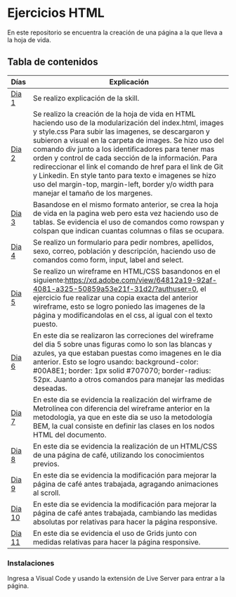 # Ejercicios HTML
En este repositorio se encuentra la creación de una página a la que lleva a la hoja de vida.

## Tabla de contenidos
| Días          | Explicación  |
|--             |--            |
| [Dia 1](Dia1) | Se realizo explicación de la skill.|
| [Dia 2](Dia2) | Se realizo la creación de la hoja de vida en HTML haciendo uso de la modularización del index.html, images y style.css Para subir las imagenes, se descargaron y subieron a visual en la carpeta de images. Se hizo uso del comando div junto a los identificadores para tener mas orden y control de cada sección de la información. Para redireccionar el link el comando de href para el link de Git y Linkedin. En style tanto para texto e imagenes se hizo uso del margin-top, margin-left, border y/o width para manejar el tamaño de los margenes. |
| [Dia 3](Dia2) | Basandose en el mismo formato anterior, se crea la hoja de vida en la pagina web pero esta vez haciendo uso de tablas. Se evidencia el uso de comandos como rowspan y colspan que indican cuantas columnas o filas se ocupara. |
| [Dia 4](Dia4) | Se realizo un formulario para pedir nombres, apellidos, sexo, correo, población y descripción, haciendo uso de comandos como form, input, label and select. |
| [Dia 5](Dia5) | Se realizo un wireframe en HTML/CSS basandonos en el siguiente:https://xd.adobe.com/view/64812a19-92af-4081-a325-50859a53e21f-31d2/?authuser=0, el ejercicio fue realizar una copia exacta del anterior wireframe, esto se logro poniedo las imagenes de la página y modificandolas en el css, al igual con el texto puesto. |
| [Dia 6](Dia6) | En este dia se realizaron las correciones del wireframe del dia 5 sobre unas figuras como lo son las blancas y azules, ya que estaban puestas como imagenes en le dia anterior. Esto se logro usando: background-color: #00A8E1; border: 1px solid #707070; border-radius: 52px. Juanto a otros comandos para manejar las medidas deseadas. |
| [Dia 7](Dia7) | En este dia se evidencia la realización del wirframe de Metrolínea con diferencia del wireframe anterior en la metodología, ya que en este dia se uso la metodología BEM, la cual consiste en definir las clases en los nodos HTML del documento. |
| [Dia 8](Dia8) |En este dia se evidencia la realización de un HTML/CSS de una página de café, utilizando los conocimientos previos. |
| [Dia 9](Dia9) |En este dia se evidencia la modificación para mejorar la página de café antes trabajada, agragando animaciones al scroll.|
| [Dia 10](Dia10)|En este dia se evidencia la modificación para mejorar la página de café antes trabajada, cambiando las medidas absolutas por relativas para hacer la página responsive.|
| [Dia 11](Dia11)|En este dia se evidencia el uso de Grids junto con medidas relativas para hacer la página responsive.|

### Instalaciones 
Ingresa a Visual Code y usando la extensión de Live Server para entrar a la página.

